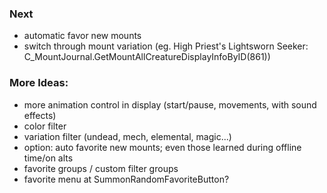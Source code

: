 ### Next
- automatic favor new mounts 
- switch through mount variation (eg. High Priest's Lightsworn Seeker: C_MountJournal.GetMountAllCreatureDisplayInfoByID(861))

### More Ideas:
- more animation control in display (start/pause, movements, with sound effects)
- color filter
- variation filter (undead, mech, elemental, magic...)
- option: auto favorite new mounts; even those learned during offline time/on alts
- favorite groups / custom filter groups
- favorite menu at SummonRandomFavoriteButton?